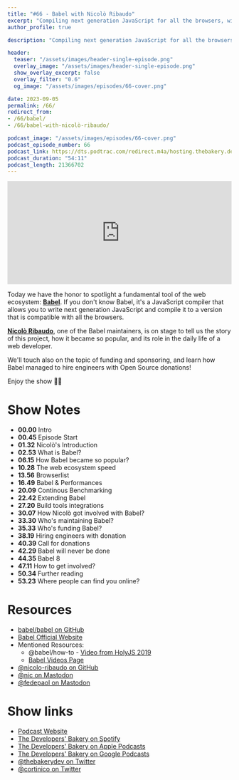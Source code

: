 ```yaml
---
title: "#66 - Babel with Nicolò Ribaudo"
excerpt: "Compiling next generation JavaScript for all the browsers, with Babel and Nicolò Ribaudo"
author_profile: true

description: "Compiling next generation JavaScript for all the browsers, with Babel and Nicolò Ribaudo"

header:
  teaser: "/assets/images/header-single-episode.png"
  overlay_image: "/assets/images/header-single-episode.png"
  show_overlay_excerpt: false
  overlay_filter: "0.6"
  og_image: "/assets/images/episodes/66-cover.png"

date: 2023-09-05
permalink: /66/
redirect_from:
- /66/babel/
- /66/babel-with-nicolò-ribaudo/

podcast_image: "/assets/images/episodes/66-cover.png"
podcast_episode_number: 66
podcast_link: https://dts.podtrac.com/redirect.m4a/hosting.thebakery.dev/66-thedevelopersbakery-babel.m4a
podcast_duration: "54:11"
podcast_length: 21366702
---
```


<iframe src="https://open.spotify.com/embed-podcast/show/4jV6Yoz7D38sZJlYMzJm3k" width="100%" height="232" frameborder="0" allowtransparency="true" allow="encrypted-media"></iframe>

Today we have the honor to spotlight a fundamental tool of the web ecosystem: [**Babel**](https://github.com/babel/babel). If you don't know Babel, it's a JavaScript compiler that allows you to write next generation JavaScript and compile it to a version that is compatible with all the browsers.

[**Nicolò Ribaudo**](https://tech.lgbt/@nic), one of the Babel maintainers, is on stage to tell us the story of this project, how it became so popular, and its role in the daily life of a web developer.

We'll touch also on the topic of funding and sponsoring, and learn how Babel managed to hire engineers with Open Source donations!

Enjoy the show 👨‍🍳

# Show Notes

- **00.00** Intro
- **00.45** Episode Start
- **01.32** Nicolò's Introduction
- **02.53** What is Babel?
- **06.15** How Babel became so popular?
- **10.28** The web ecosystem speed
- **13.56** Browserlist
- **16.49** Babel & Performances
- **20.09** Continous Benchmarking
- **22.42** Extending Babel
- **27.20** Build tools integrations
- **30.07** How Nicolò got involved with Babel?
- **33.30** Who's maintaining Babel?
- **35.33** Who's funding Babel?
- **38.19** Hiring engineers with donation
- **40.39** Call for donations
- **42.29** Babel will never be done
- **44.35** Babel 8
- **47.11** How to get involved?
- **50.34** Further reading
- **53.23** Where people can find you online?

# Resources

* <i class="fab fa-github"></i> [babel/babel on GitHub](https://github.com/babel/babel)
* <i class="fas fa-link"></i> [Babel Official Website](https://babel.dev/)
* Mentioned Resources:
    * <i class="fab fa-youtube"></i> @babel/how-to - [Video from HolyJS 2019](https://youtu.be/UeVq_U5obnE?si=Ox4kp44G4htjHf_6)
    * <i class="fas fa-link"></i> [Babel Videos Page](https://babel.dev/videos/)
* <i class="fab fa-github"></i> [@nicolo-ribaudo on GitHub](https://github.com/nicolo-ribaudo)
* <i class="fab fa-twitter"></i> [@nic on Mastodon](https://tech.lgbt/@nic)
* <i class="fab fa-mastodon"></i> [@fedepaol on Mastodon](https://hachyderm.io/@fedepaol)

# Show links

* <i class="fas fa-link"></i> [Podcast Website](https://thebakery.dev)
* <i class="fab fa-spotify"></i> [The Developers' Bakery on Spotify](https://open.spotify.com/show/4jV6Yoz7D38sZJlYMzJm3k?si=AL3ske_0R_CKlEScMhYhug)
* <i class="fas fa-podcast"></i> [The Developers' Bakery on Apple Podcasts](https://podcasts.apple.com/us/podcast/the-developers-bakery/id1542849034)
* <i class="fab fa-google-play"></i> [The Developers' Bakery on Google Podcasts](https://podcasts.google.com/feed/aHR0cHM6Ly90aGViYWtlcnkuZGV2L3BvZGNhc3QueG1s)
* <i class="fab fa-twitter"></i> [@thebakerydev on Twitter](https://twitter.com/thebakerydev)
* <i class="fab fa-twitter"></i> [@cortinico on Twitter](https://twitter.com/cortinico)
